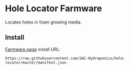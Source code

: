 # Hole Locator Farmware
Locates holes in foam growing media.

## Install
[Farmware page](https://my.farmbot.io/app/farmware) install URL:
```
https://raw.githubusercontent.com/SAC-Hydroponics/hole-locator/master/manifest.json
```
